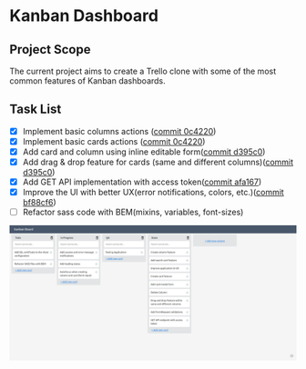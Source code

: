 # Kanban Dashboard

## Project Scope
The current project aims to create a Trello clone with some of the most common features of Kanban dashboards.

## Task List
- [x] Implement basic columns actions ([commit 0c4220](https://github.com/roberto910907/Trello-Clone/commit/0c4220ee400813df45c6e6b51201ada6193f5556))
- [x] Implement basic cards actions ([commit 0c4220](https://github.com/roberto910907/Trello-Clone/commit/0c4220ee400813df45c6e6b51201ada6193f5556))
- [x] Add card and column using inline editable form([commit d395c0](https://github.com/roberto910907/Trello-Clone/commit/d395c0275f43ee0546f19c90dd8869d349567b8a))
- [x] Add drag & drop feature for cards (same and different columns)([commit d395c0](https://github.com/roberto910907/Trello-Clone/commit/d395c0275f43ee0546f19c90dd8869d349567b8a))
- [x] Add GET API implementation with access token([commit afa167](https://github.com/roberto910907/Trello-Clone/commit/afa1673e22fa31150798c6cde657c3b85bcad6f9))
- [x] Improve the UI with better UX(error notifications, colors, etc.)([commit bf88cf6](https://github.com/roberto910907/Trello-Clone/commit/bf88cf6a2c819bddb9a851ad708b40d3f2afbf5d))
- [ ] Refactor sass code with BEM(mixins, variables, font-sizes)

![Screenshot](./public/img/screenshot.png)
